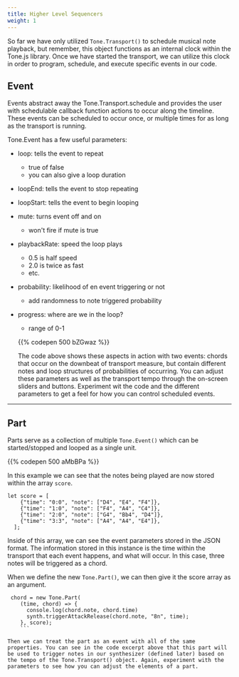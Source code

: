 ```yaml
---
title: Higher Level Sequencers
weight: 1
---
```


So far we have only utilized `Tone.Transport()` to schedule musical note playback, but remember, this object functions as an internal clock within the Tone.js library. Once we have started the transport, we can utilize this clock in order to program, schedule, and execute specific events in our code.
  
## Event

Events abstract away the Tone.Transport.schedule and provides the user with schedulable callback function actions to occur along the timeline. These events  can be scheduled to occur once, or multiple times for as long as the transport is running.

Tone.Event has a few useful parameters:

* loop: tells the event to repeat
  * true of false
  * you can also give a loop duration
* loopEnd: tells the event to stop repeating
* loopStart: tells the event to begin looping
* mute: turns event off and on
  * won't fire if mute is true
* playbackRate: speed the loop plays
  * 0.5 is half speed
  * 2.0 is twice as fast
  * etc.
* probability: likelihood of en event triggering or not
  * add randomness to note triggered probability
* progress: where are we in the loop?
  * range of 0-1


  {{% codepen 500 bZGwaz %}}

  The code above shows these aspects in action with two events: chords that occur on the downbeat of transport measure, but contain different notes and loop structures of probabilities of occurring. You can adjust these parameters as well as the transport tempo through the on-screen sliders and buttons. Experiment wit the code and the different parameters to get a feel for how you can control scheduled events.


---
  
## Part

Parts serve as a collection of multiple `Tone.Event()` which can be started/stopped and looped as a single unit.

{{% codepen 500 aMbBPa %}}

In this example we can see that the notes being played are now stored within the array `score`.

```
let score = [
    {"time": "0:0", "note": ["D4", "E4", "F4"]},
    {"time": "1:0", "note": ["F4", "A4", "C4"]}, 
    {"time": "2:0", "note": ["G4", "Bb4", "D4"]},
    {"time": "3:3", "note": ["A4", "A4", "E4"]}, 
  ];
  ```

  Inside of this array, we can see the event parameters stored in the JSON format. The information stored in this instance is the time within the transport that each event happens, and what will occur. In this case, three notes will be triggered as a chord. 

When we define the new `Tone.Part()`, we can then give it the score array as an argument.

```
 chord = new Tone.Part(
    (time, chord) => {
      console.log(chord.note, chord.time)
      synth.triggerAttackRelease(chord.note, "8n", time);
    }, score);
    ```

Then we can treat the part as an event with all of the same properties. You can see in the code excerpt above that this part will be used to trigger notes in our synthesizer (defined later) based on the tempo of the Tone.Transport() object. Again, experiment with the parameters to see how you can adjust the elements of a part.